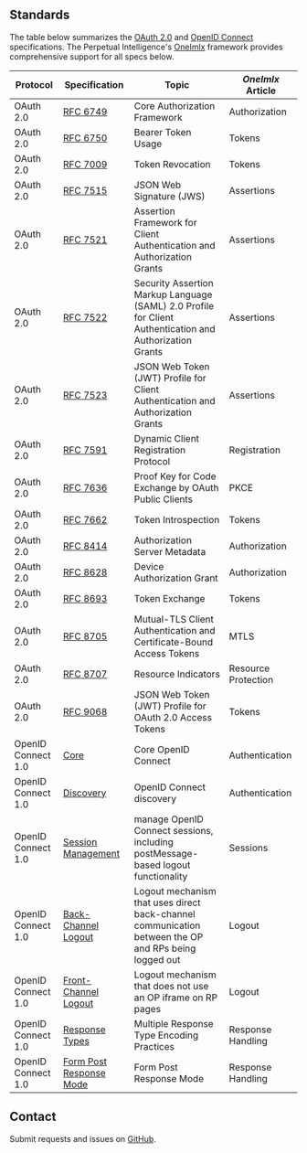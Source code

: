 ## Standards
The table below summarizes the [OAuth 2.0](https://oauth.net/2/) and [OpenID Connect](https://openid.net/developers/specs/) specifications. The Perpetual Intelligence's [OneImlx](http://localhost:8080/articles/oneimlx.html) framework provides comprehensive support for all specs below.

| Protocol |  Specification | Topic | *OneImlx* Article |
|----------|-----------------|------|----------|
| OAuth 2.0 | [RFC 6749](https://datatracker.ietf.org/doc/html/rfc6749) | Core Authorization Framework | Authorization |
| OAuth 2.0 | [RFC 6750](https://datatracker.ietf.org/doc/html/rfc6750) | Bearer Token Usage | Tokens |
| OAuth 2.0 | [RFC 7009](https://datatracker.ietf.org/doc/html/rfc7009) | Token Revocation | Tokens |
| OAuth 2.0 | [RFC 7515](https://www.rfc-editor.org/info/rfc7515) | JSON Web Signature (JWS) | Assertions |
| OAuth 2.0 | [RFC 7521](https://datatracker.ietf.org/doc/html/rfc7521) | Assertion Framework for Client Authentication and Authorization Grants | Assertions |
| OAuth 2.0 | [RFC 7522](https://datatracker.ietf.org/doc/html/rfc7522) | Security Assertion Markup Language (SAML) 2.0 Profile for Client Authentication and Authorization Grants | Assertions |
| OAuth 2.0 | [RFC 7523](https://datatracker.ietf.org/doc/html/rfc7523) | JSON Web Token (JWT) Profile for Client Authentication and Authorization Grants | Assertions |
| OAuth 2.0 | [RFC 7591](https://datatracker.ietf.org/doc/html/rfc7591) | Dynamic Client Registration Protocol | Registration |
| OAuth 2.0 | [RFC 7636](https://datatracker.ietf.org/doc/html/rfc7636) | Proof Key for Code Exchange by OAuth Public Clients | PKCE |
| OAuth 2.0 | [RFC 7662](https://datatracker.ietf.org/doc/html/rfc7662) | Token Introspection | Tokens |
| OAuth 2.0 | [RFC 8414](https://www.rfc-editor.org/info/rfc8414) | Authorization Server Metadata | Authorization |
| OAuth 2.0 | [RFC 8628](https://www.rfc-editor.org/info/rfc8628) | Device Authorization Grant | Authorization |
| OAuth 2.0 | [RFC 8693](https://www.rfc-editor.org/info/rfc8693) | Token Exchange | Tokens |
| OAuth 2.0 | [RFC 8705](https://www.rfc-editor.org/info/rfc8705) | Mutual-TLS Client Authentication and Certificate-Bound  Access Tokens | MTLS |
| OAuth 2.0 | [RFC 8707](https://www.rfc-editor.org/info/rfc8707) | Resource Indicators | Resource Protection |
| OAuth 2.0 | [RFC 9068](https://www.rfc-editor.org/info/rfc9068) | JSON Web Token (JWT) Profile for OAuth 2.0 Access Tokens | Tokens |
| OpenID Connect 1.0 | [Core](https://openid.net/specs/openid-connect-core-1_0.html) | Core OpenID Connect  | Authentication |
| OpenID Connect 1.0 | [Discovery](https://openid.net/specs/openid-connect-discovery-1_0.html) | OpenID Connect discovery  | Authentication |
| OpenID Connect 1.0 | [Session Management](https://openid.net/specs/openid-connect-discovery-1_0.html) | manage OpenID Connect sessions, including postMessage-based logout functionality  | Sessions |
| OpenID Connect 1.0 | [Back-Channel Logout](https://openid.net/specs/openid-connect-backchannel-1_0.html) | Logout mechanism that uses direct back-channel communication between the OP and RPs being logged out  | Logout |
| OpenID Connect 1.0 | [Front-Channel Logout](https://openid.net/specs/openid-connect-frontchannel-1_0.html) | Logout mechanism that does not use an OP iframe on RP pages  | Logout |
| OpenID Connect 1.0 | [Response Types](https://openid.net/specs/oauth-v2-multiple-response-types-1_0.html) | Multiple Response Type Encoding Practices  | Response Handling |
| OpenID Connect 1.0 | [Form Post Response Mode](https://openid.net/specs/oauth-v2-form-post-response-mode-1_0.html) | Form Post Response Mode  | Response Handling |

## Contact
Submit requests and issues on [GitHub](https://github.com/perpetualintelligence/docs/issues).
